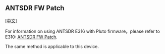 ## ANTSDR FW Patch 
[[中文]](../../../cn/device_and_usage_manual/ANTSDR_E_Series_Module/ANTSDR_E316_Reference_Manual/Antsdr-fw-patch_cn.html)

For information on using ANTSDR E316 with Pluto firmware，please refer to E310: [ANTSDR FW Patch](../ANTSDR_E310_Reference_Manual/Antsdr-fw-patch.md).

The same method is applicable to this device.